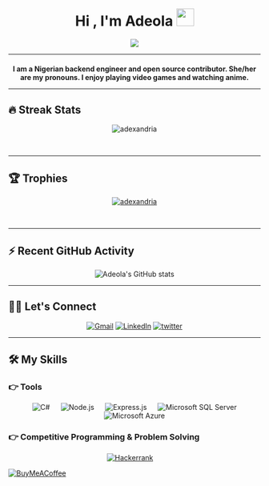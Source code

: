 <h1 align="center">Hi , I'm Adeola <img src="https://media.giphy.com/media/hvRJCLFzcasrR4ia7z/giphy.gif" width="35"></h1>
<p align="center">
  <a href="https://github.com/adexandria"><img src="https://readme-typing-svg.herokuapp.com?lines=Back+End+Developer;Node.js%20|%20Csharp%20;&center=true&width=500&height=50"></a>
</p>
<hr/>
<h4 align="center">
I am a Nigerian backend engineer and open source contributor. She/her are my pronouns. I enjoy playing video games and watching anime.
<hr/>
  
## 🔥 Streak Stats
<p align="center"><img src="https://github-readme-streak-stats.herokuapp.com/?user=adexandria&theme=algolia" alt="adexandria" /></p>
<br>
<hr/>

## 🏆 Trophies
<p align="center"> <a href="https://github.com/adexandria"><img
      src="https://github-profile-trophy.vercel.app/?username=adexandria&row=1&column=3&theme=algolia" alt="adexandria" /></a>  </p>

<!-- algolia -->
<br>
<hr/>

## ⚡ Recent GitHub Activity
<p align = "center">
<a align=href="https://github.com/adexandria/github-readme-stats"><img alt="Adeola's GitHub stats" src="https://github-readme-stats.vercel.app/api?username=Adexandria&hide=issues&show_icons=true&theme=radical" /></a>
</p>
<hr/>

## 🙋‍♀️ Let's Connect
<p align="center">
	<a href="mailto:adeolaaderibigbe09@gmail.com"><img src="https://img.icons8.com/bubbles/50/000000/gmail.png" title='Gmail' alt="Gmail"/></a>
	<a href="https://www.linkedin.com/in/adeola-aderibigbe-a70195185/"><img src="https://img.icons8.com/bubbles/50/000000/linkedin.png" title='LinkedIn' alt="LinkedIn"/></a>
	<a href="https://twitter.com/addiexandria"><img src="https://img.icons8.com/bubbles/50/000000/twitter-circled.png" title='Twitter' alt="twitter"/></a>
</p>
 
<hr/>

## 🛠️ My Skills

### 👉 Tools

<p align="center"> 
  &emsp; 
  <a> 
    <img alt="C#" src="https://img.shields.io/badge/C%23-239120?style=for-the-badge&logo=c-sharp&logoColor=white">
  </a> 
  &emsp;
  <a> 
    <img alt="Node.js" src="https://img.shields.io/badge/node.js-6DA55F?style=for-the-badge&logo=node.js&logoColor=white">
  </a> 
  &emsp;
  <a> 
    <img alt="Express.js" src="https://img.shields.io/badge/express.js-%23404d59.svg?style=for-the-badge&logo=express&logoColor=%2361DAFB">
  </a> 
  &emsp;
   <a> 
    <img alt="Microsoft SQL Server" src="https://img.shields.io/badge/Microsoft%20SQL%20Sever-CC2927?style=for-the-badge&logo=microsoft%20sql%20server&logoColor=white">
  </a> 
  &emsp;
   <a> 
    <img alt="Microsoft Azure" src="https://img.shields.io/badge/microsoft%20azure-0089D6?style=for-the-badge&logo=microsoft-azure&logoColor=white">
  </a> 
</p>

 ### 👉 Competitive Programming & Problem Solving
 
<p align="center">
    <a href="https://www.hackerrank.com/adeolaaderibigb1"><img alt = "Hackerrank" src="https://img.shields.io/badge/hackerrank-%232EC866.svg?style=plastic&logo=hackerrank&logoColor=white" /></a>
  &emsp;
</p>


[![BuyMeACoffee](https://img.shields.io/badge/Buy%20Me%20a%20Coffee-ffdd00?style=for-the-badge&logo=buy-me-a-coffee&logoColor=black)](https://www.buymeacoffee.com/adexandria)

<!---
Adexandria/Adexandria is a ✨ special ✨ repository because its `README.md` (this file) appears on your GitHub profile.
You can click the Preview link to take a look at your changes.
--->
